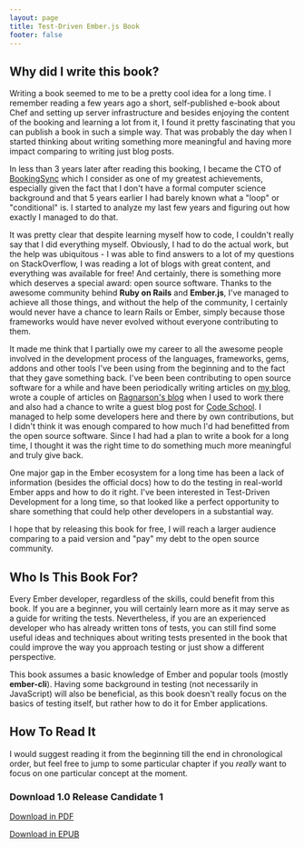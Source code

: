 ```yaml
---
layout: page
title: Test-Driven Ember.js Book
footer: false
---
```


## Why did I write this book?

Writing a book seemed to me to be a pretty cool idea for a long time. I remember reading a few years ago a short, self-published e-book about Chef and setting up server infrastructure and besides enjoying the content of the booking and learning a lot from it, I found it pretty fascinating that you can publish a book in such a simple way. That was probably the day when I started thinking about writing something more meaningful and having more impact comparing to writing just blog posts.

In less than 3 years later after reading this booking, I became the CTO of [BookingSync](https://www.bookingsync.com) which I consider as one of my greatest achievements, especially given the fact that I don't have a formal computer science background and that 5 years earlier I had barely known what a "loop" or "conditional" is. I started to analyze my last few years and figuring out how exactly I managed to do that.

It was pretty clear that despite learning myself how to code, I couldn't really say that I did everything myself. Obviously, I had to do the actual work, but the help was ubiquitous - I was able to find answers to a lot of my questions on StackOverflow, I was reading a lot of blogs with great content, and everything was available for free! And certainly, there is something more which deserves a special award: open source software. Thanks to the awesome community behind **Ruby on Rails** and **Ember.js**, I've managed to achieve all those things, and without the help of the community, I certainly would never have a chance to learn Rails or Ember, simply because those frameworks would have never evolved without everyone contributing to them.

It made me think that I partially owe my career to all the awesome people involved in the development process of the languages, frameworks, gems, addons and other tools I've been using from the beginning and to the fact that they gave something back. I've been been contributing to open source software for a while and have been periodically writing articles on [my blog](http://karolgalanciak.com), wrote a couple of articles on [Ragnarson's blog](https://blog.ragnarson.com) when I used to work there and also had a chance to write a guest blog post for [Code School](https://www.codeschool.com/blog/2016/06/14/understanding-dependency-injection-in-ember/). I managed to help some developers here and there by own contributions, but I didn't think it was enough compared to how much I'd had benefitted from the open source software. Since I had had a plan to write a book for a long time, I thought it was the right time to do something much more meaningful and truly give back.

One major gap in the Ember ecosystem for a long time has been a lack of information (besides the official docs) how to do the testing in real-world Ember apps and how to do it right. I've been interested in Test-Driven Development for a long time, so that looked like a perfect opportunity to share something that could help other developers in a substantial way.

I hope that by releasing this book for free, I will reach a larger audience comparing to a paid version and "pay" my debt to the open source community.

## Who Is This Book For?

Every Ember developer, regardless of the skills, could benefit from this book. If you are a beginner, you will certainly learn more as it may serve as a guide for writing the tests. Nevertheless, if you are an experienced developer who has already written tons of tests, you can still find some useful ideas and techniques about writing tests presented in the book that could improve the way you approach testing or just show a different perspective.

This book assumes a basic knowledge of Ember and popular tools (mostly **ember-cli**). Having some background in testing (not necessarily in JavaScript) will also be beneficial, as this book doesn't really focus on the basics of testing itself, but rather how to do it for Ember applications.

## How To Read It

I would suggest reading it from the beginning till the end in chronological order, but feel free to jump to some particular chapter if you *really* want to focus on one particular concept at the moment.


### Download 1.0 Release Candidate 1

<a href="http://download.karolgalanciak.com/test-driven-ember.pdf" target="_blank">Download in PDF</a>

<a href="http://download.karolgalanciak.com/test-driven-ember.epub" target="_blank">Download in EPUB</a>
